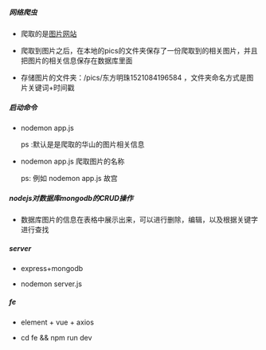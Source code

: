 ##### 网络爬虫

* 爬取的是[图片网站](https://pixabay.com/zh/photos)

* 爬取到图片之后，在本地的pics的文件夹保存了一份爬取到的相关图片，并且把图片的相关信息保存在数据库里面

* 存储图片的文件夹：/pics/东方明珠1521084196584  ，文件夹命名方式是图片关键词+时间戳 

##### 启动命令

* nodemon app.js 
 
  ps :默认是是爬取的华山的图片相关信息

* nodemon app.js 爬取图片的名称  

  ps: 例如 nodemon app.js 故宫








##### nodejs对数据库mongodb的CRUD操作
* 数据库图片的信息在表格中展示出来，可以进行删除，编辑，以及根据关键字进行查找


##### server
* express+mongodb

* nodemon server.js


##### fe

* element + vue + axios

* cd fe && npm run dev






